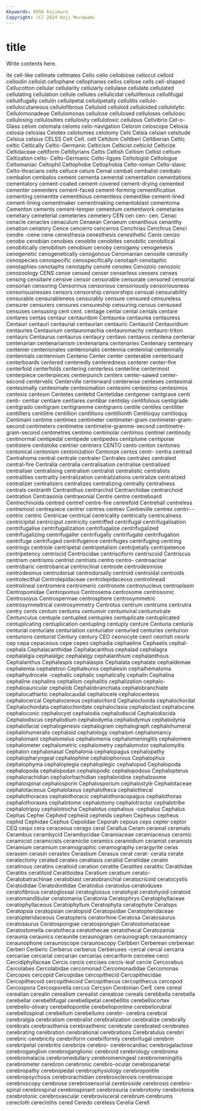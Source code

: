 ```yaml
---
Keywords: 8956 kojimura
Copyright: (C) 2024 Koji Murakami
---
```


# title

Write contents here.



ite cell-like cellmate cellmates Cello cello cellobiose cellocut
celloid celloidin celloist cellophane cellophanes cellos cellose cells cell-shaped Cellucotton
cellular cellularity cellularly cellulase cellulate cellulated cellulating cellulation cellule cellules
cellulicidal celluliferous cellulifugal cellulifugally cellulin cellulipetal cellulipetally cellulitis cellulo- cellulocutaneous
cellulofibrous Celluloid celluloid celluloided cellulolytic Cellulomonadeae Cellulomonas cellulose cellulosed celluloses
cellulosic cellulosing cellulosities cellulosity cellulotoxic cellulous Cellvibrio Cel-o-Glass celom celomata
celoms celo-navigation Celoron celoscope Celosia celosia celosias Celotex celotomies celotomy
Cels Celsia celsian celsitude Celsius celsius CELSS Celt Celt. celt
Celtdom Celtiberi Celtiberian Celtic celtic Celtically Celtic-Germanic Celticism Celticist celticist
Celticize Celtidaceae celtiform Celtillyrians Celtis Celtish Celtism Celtist celtium Celtization
celto- Celto-Germanic Celto-ligyes Celtologist Celtologue Celtomaniac Celtophil Celtophobe Celtophobia Celto-roman
Celto-slavic Celto-thracians celts celtuce celure Cemal cembali cembalist cembalo cembalon
cembalos cement cementa cemental cementation cementations cementatory cement-coated cement-covered cement-drying
cemented cementer cementers cement-faced cement-forming cementification cementing cementite cementitious cementless
cementlike cement-lined cement-lining cementmaker cementmaking cementoblast cementoma Cementon cements cement-temper
cementum cementwork cemetaries cemetary cemeterial cemeteries cemetery CEN cen cen-
cen. Cenac cenacle cenacles cenaculum Cenaean Cenaeum cenanthous cenanthy cenation
cenatory Cence cencerro cencerros Cenchrias Cenchrus Cenci cendre -cene cene
cenesthesia cenesthesis cenesthetic Cenis cenizo cenobe cenobian cenobies cenobite cenobites
cenobitic cenobitical cenobitically cenobitism cenobium cenoby cenogamy cenogenesis cenogenetic cenogenetically
cenogonous Cenomanian cenosite cenosity cenospecies cenospecific cenospecifically cenotaph cenotaphic cenotaphies
cenotaphs cenotaphy cenote cenotes Cenozoic cenozoic cenozoology CENS cense censed
censer censerless censers censes censing censitaire censive censor censorable censorate
censored censorial censorian censoring Censorinus censorious censoriously censoriousness censoriousnesses censors
censorship censorships censual censurability censurable censurableness censurably censure censured censureless
censurer censurers censures censureship censuring census censused censuses censusing cent
cent. centage centai cental centals centare centares centas centaur centaurdom
Centaurea centaurea centauress Centauri centauri centaurial centaurian centauric Centaurid Centauridium
centauries Centaurium centauromachia centauromachy centauro-triton centaurs Centaurus centaurus centaury centavo
centavos centena centenar centenarian centenarianism centenarians centenaries Centenary centenary centenier
centenionales centenionalis centennia centennial centennially centennials centennium Centeno Center center
centerable centerboard centerboards centered centeredly centeredness centerer center-fire centerfold centerfolds
centering centerless centerline centermost centerpiece centerpieces centerpunch centers center-sawed center-second
centervelic Centerville centerward centerwise centeses centesimal centesimally centesimate centesimation centesimi
centesimo centesimos centesis centesm Centetes centetid Centetidae centgener centgrave centi
centi- centiar centiare centiares centibar centiday centifolious centigrade centigrado centigram
centigramme centigrams centile centiles centiliter centiliters centilitre centillion centillions centillionth
Centiloquy centiloquy Centimani centime centimes centimeter centimeter-gram centimeter-gram-second centimeters centimetre
centimetre-gramme-second centimetre-gram-second centimetres centimo centimolar centimos centinel centinody centinormal centipedal
centipede centipedes centiplume centipoise centistere centistoke centner centners CENTO cento
centon centones centonical centonism centonization Centonze centos centr- centra centrad
Centrahoma central centrale centraler Centrales centrales centralest central-fire Centralia centralia
centralisation centralise centralised centraliser centralising centralism centralist centralistic centralists centralities
centrality centralization centralizations centralize centralized centralizer centralizers centralizes centralizing centrally
centralness centrals centranth Centranthus centrarchid Centrarchidae centrarchoid centration Centraxonia centraxonial
Centre centre centreboard Centrechinoida centred centref centre-fire centrefold Centrehall centreless
centremost centrepiece centrer centres centrev Centreville centrex centri- -centric centric
Centricae centrical centricality centrically centricalness centricipital centriciput centricity centriffed centrifugal
centrifugalisation centrifugalise centrifugalization centrifugalize centrifugalized centrifugalizing centrifugaller centrifugally centrifugate centrifugation
centrifuge centrifuged centrifugence centrifuges centrifuging centring centrings centriole centripetal centripetalism
centripetally centripetence centripetency centriscid Centriscidae centrisciform centriscoid Centriscus centrism centrisms
centrist centrists centro centro- centroacinar centrobaric centrobarical centroclinal centrode centrodesmose
centrodesmus centrodorsal centrodorsally centroid centroidal centroids centrolecithal Centrolepidaceae centrolepidaceous centrolinead
centrolineal centromere centromeric centronote centronucleus centroplasm Centropomidae Centropomus Centrosema centrosome
centrosomic Centrosoyus Centrospermae centrosphere centrosymmetric centrosymmetrical centrosymmetry Centrotus centrum centrums
centrutra centry cents centum centums centumvir centumviral centumvirate Centunculus centuple
centupled centuples centuplicate centuplicated centuplicating centuplication centupling centuply centure Centuria
centuria centurial centuriate centuriation centuriator centuried centuries centurion centurions centurist
Century century CEO ceonocyte ceorl ceorlish ceorls cep cepa cepaceous
cepe cepes cephadia cephaeline Cephaelis cephal- cephala Cephalacanthidae Cephalacanthus cephalad
cephalagra cephalalgia cephalalgic cephalalgy cephalanthium cephalanthous Cephalanthus Cephalaspis cephalaspis Cephalata
cephalate cephaldemae cephalemia cephaletron Cephaleuros cephalexin cephalhematoma cephalhydrocele -cephalic cephalic
cephalically cephalin Cephalina cephaline cephalins cephalism cephalitis cephalization cephalo- cephaloauricular
cephalob Cephalobranchiata cephalobranchiate cephalocathartic cephalocaudal cephalocele cephalocentesis cephalocercal Cephalocereus cephalochord
Cephalochorda cephalochordal Cephalochordata cephalochordate cephaloclasia cephaloclast cephalocone cephaloconic cephalocyst cephalodia
cephalodiscid Cephalodiscida Cephalodiscus cephalodium cephalodymia cephalodymus cephalodynia cephalofacial cephalogenesis cephalogram
cephalograph cephalohumeral cephalohumeralis cephaloid cephalology cephalom cephalomancy cephalomant cephalomelus cephalomenia
cephalomeningitis cephalomere cephalometer cephalometric cephalometry cephalomotor cephalomyitis cephalon cephalonasal Cephalonia
cephalopagus cephalopathy cephalopharyngeal cephalophine cephalophorous Cephalophus cephalophyma cephaloplegia cephaloplegic cephalopod
Cephalopoda cephalopoda cephalopodan cephalopodic cephalopodous Cephalopterus cephalorachidian cephalorhachidian cephaloridine cephalosome
cephalospinal cephalosporin Cephalosporium cephalostyle Cephalotaceae cephalotaceous Cephalotaxus cephalotheca cephalothecal cephalothoraces
cephalothoracic cephalothoracopagus cephalothorax cephalothoraxes cephalotome cephalotomy cephalotractor cephalotribe cephalotripsy cephalotrocha
Cephalotus cephalous -cephalus Cephalus Cephas Cephei Cepheid cepheid cepheids cephen
Cepheus cepheus cephid Cephidae Cephus Cepolidae Ceporah cepous ceps cepter
ceptor CEQ cequi cera ceraceous cerago ceral Cerallua Ceram ceramal
ceramals Cerambus cerambycid Cerambycidae Ceramiaceae ceramiaceous ceramic ceramicist ceramicists ceramicite
ceramics ceramidium ceramist ceramists Ceramium ceramium ceramographic ceramography cerargyrite ceras
cerasein cerasin cerastes Cerastium Cerasus cerat cerat- cerata cerate ceratectomy
cerated cerates ceratiasis ceratiid Ceratiidae ceratin ceratinous ceratins ceratioid ceration
ceratite Ceratites ceratitic Ceratitidae Ceratitis ceratitoid Ceratitoidea Ceratium ceratium cerato-
Ceratobatrachinae ceratoblast ceratobranchial ceratocricoid ceratocystis Ceratodidae Ceratodontidae Ceratodus ceratodus ceratoduses
ceratofibrous ceratoglossal ceratoglossus ceratohyal ceratohyoid ceratoid ceratomandibular ceratomania Ceratonia Ceratophrys
Ceratophyllaceae ceratophyllaceous Ceratophyllum Ceratophyta ceratophyte Ceratops Ceratopsia ceratopsian ceratopsid Ceratopsidae
Ceratopteridaceae ceratopteridaceous Ceratopteris ceratorhine Ceratosa Ceratosaurus ceratosaurus Ceratospongiae ceratospongian Ceratostomataceae
Ceratostomella ceratotheca ceratothecae ceratothecal Ceratozamia ceraunia ceraunics ceraunite ceraunogram ceraunograph
ceraunomancy ceraunophone ceraunoscope ceraunoscopy Cerbberi Cerberean cerberean Cerberi Cerberic Cerberus
cerberus Cerberuses -cercal cercal cercaria cercariae cercarial cercarian cercarias cercariform
cercelee cerci Cercidiphyllaceae Cercis cercis cercises cercis-leaf cercle Cercocebus Cercolabes
Cercolabidae cercomonad Cercomonadidae Cercomonas Cercopes cercopid Cercopidae cercopithecid Cercopithecidae Cercopithecoid
cercopithecoid Cercopithecus cercopithecus cercopod Cercospora Cercosporella cercus Cercyon Cerdonian CerE
cere cereal cerealian cerealin cerealism cerealist cerealose cereals cerebbella cerebella
cerebellar cerebellifugal cerebellipetal cerebellitis cerebellocortex cerebello-olivary cerebellopontile cerebellopontine cerebellorubral cerebellospinal
cerebellum cerebellums cerebr- cerebra cerebral cerebralgia cerebralism cerebralist cerebralization cerebralize
cerebrally cerebrals cerebrasthenia cerebrasthenic cerebrate cerebrated cerebrates cerebrating cerebration cerebrational
cerebrations Cerebratulus cerebri cerebric cerebricity cerebriform cerebriformly cerebrifugal cerebrin cerebripetal
cerebritis cerebrize cerebro- cerebrocardiac cerebrogalactose cerebroganglion cerebroganglionic cerebroid cerebrology cerebroma
cerebromalacia cerebromedullary cerebromeningeal cerebromeningitis cerebrometer cerebron cerebronic cerebro-ocular cerebroparietal cerebropathy
cerebropedal cerebrophysiology cerebropontile cerebropsychosis cerebrorachidian cerebrosclerosis cerebroscope cerebroscopy cerebrose cerebrosensorial
cerebroside cerebrosis cerebro-spinal cerebrospinal cerebrospinant cerebrosuria cerebrotomy cerebrotonia cerebrotonic cerebrovascular
cerebrovisceral cerebrum cerebrums cerecloth cerecloths cered Ceredo cereless Cerelia Cerell
